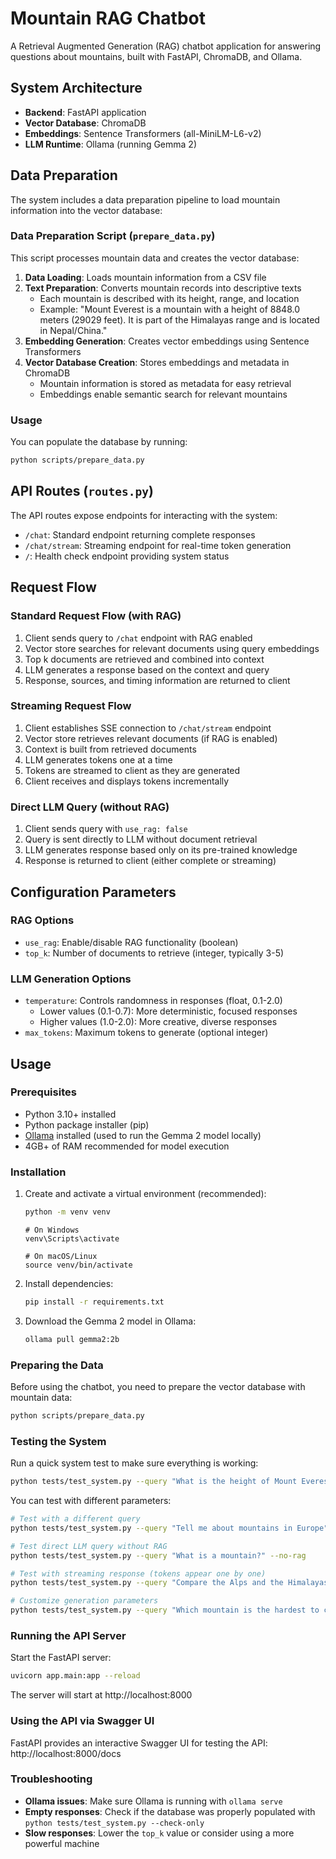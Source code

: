 # Mountain RAG Chatbot

A Retrieval Augmented Generation (RAG) chatbot application for answering questions about mountains, built with FastAPI, ChromaDB, and Ollama.

## System Architecture

- **Backend**: FastAPI application
- **Vector Database**: ChromaDB
- **Embeddings**: Sentence Transformers (all-MiniLM-L6-v2)
- **LLM Runtime**: Ollama (running Gemma 2)

## Data Preparation

The system includes a data preparation pipeline to load mountain information into the vector database:

### Data Preparation Script (`prepare_data.py`)

This script processes mountain data and creates the vector database:

1. **Data Loading**: Loads mountain information from a CSV file
2. **Text Preparation**: Converts mountain records into descriptive texts
   - Each mountain is described with its height, range, and location
   - Example: "Mount Everest is a mountain with a height of 8848.0 meters (29029 feet). It is part of the Himalayas range and is located in Nepal/China."
3. **Embedding Generation**: Creates vector embeddings using Sentence Transformers
4. **Vector Database Creation**: Stores embeddings and metadata in ChromaDB
   - Mountain information is stored as metadata for easy retrieval
   - Embeddings enable semantic search for relevant mountains

### Usage

You can populate the database by running:

```bash
python scripts/prepare_data.py
```

## API Routes (`routes.py`)

The API routes expose endpoints for interacting with the system:

- `/chat`: Standard endpoint returning complete responses
- `/chat/stream`: Streaming endpoint for real-time token generation
- `/`: Health check endpoint providing system status

## Request Flow

### Standard Request Flow (with RAG)

1. Client sends query to `/chat` endpoint with RAG enabled
2. Vector store searches for relevant documents using query embeddings
3. Top k documents are retrieved and combined into context
4. LLM generates a response based on the context and query
5. Response, sources, and timing information are returned to client

### Streaming Request Flow

1. Client establishes SSE connection to `/chat/stream` endpoint
2. Vector store retrieves relevant documents (if RAG is enabled)
3. Context is built from retrieved documents
4. LLM generates tokens one at a time
5. Tokens are streamed to client as they are generated
6. Client receives and displays tokens incrementally

### Direct LLM Query (without RAG)

1. Client sends query with `use_rag: false`
2. Query is sent directly to LLM without document retrieval
3. LLM generates response based only on its pre-trained knowledge
4. Response is returned to client (either complete or streaming)

## Configuration Parameters

### RAG Options

- `use_rag`: Enable/disable RAG functionality (boolean)
- `top_k`: Number of documents to retrieve (integer, typically 3-5)

### LLM Generation Options

- `temperature`: Controls randomness in responses (float, 0.1-2.0)
  - Lower values (0.1-0.7): More deterministic, focused responses
  - Higher values (1.0-2.0): More creative, diverse responses
- `max_tokens`: Maximum tokens to generate (optional integer)


## Usage

### Prerequisites

- Python 3.10+ installed
- Python package installer (pip)
- [Ollama](https://ollama.ai) installed (used to run the Gemma 2 model locally)
- 4GB+ of RAM recommended for model execution

### Installation

1. Create and activate a virtual environment (recommended):
   ```bash
   python -m venv venv
      ```
   ```shell
   # On Windows
   venv\Scripts\activate
   ```
   
   ```shell
   # On macOS/Linux
   source venv/bin/activate
   ```

2. Install dependencies:
   ```bash
   pip install -r requirements.txt
   ```

3. Download the Gemma 2 model in Ollama:
   ```bash
   ollama pull gemma2:2b
   ```

### Preparing the Data

Before using the chatbot, you need to prepare the vector database with mountain data:

```bash
python scripts/prepare_data.py
```

### Testing the System

Run a quick system test to make sure everything is working:

```bash
python tests/test_system.py --query "What is the height of Mount Everest?" --prepare-data
```

You can test with different parameters:

```bash
# Test with a different query
python tests/test_system.py --query "Tell me about mountains in Europe"

# Test direct LLM query without RAG
python tests/test_system.py --query "What is a mountain?" --no-rag

# Test with streaming response (tokens appear one by one)
python tests/test_system.py --query "Compare the Alps and the Himalayas" --stream

# Customize generation parameters
python tests/test_system.py --query "Which mountain is the hardest to climb?" --temperature 1.2 --top-k 5
```

### Running the API Server

Start the FastAPI server:

```bash
uvicorn app.main:app --reload
```

The server will start at http://localhost:8000

### Using the API via Swagger UI

FastAPI provides an interactive Swagger UI for testing the API:
http://localhost:8000/docs

### Troubleshooting

- **Ollama issues**: Make sure Ollama is running with `ollama serve`
- **Empty responses**: Check if the database was properly populated with `python tests/test_system.py --check-only`
- **Slow responses**: Lower the `top_k` value or consider using a more powerful machine
